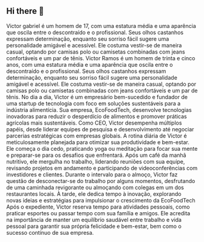 ## Hi there 👋 
Victor gabriel é um homem de 17, com uma estatura média e uma aparência que oscila entre o descontraído e o profissional. Seus olhos castanhos expressam determinação, enquanto seu sorriso fácil sugere uma personalidade amigável e acessível. Ele costuma vestir-se de maneira casual, optando por camisas polo ou camisetas combinadas com jeans confortáveis e um par de tênis.
Victor Ramos é um homem de trinta e cinco anos, com uma estatura média e uma aparência que oscila entre o descontraído e o profissional. Seus olhos castanhos expressam determinação, enquanto seu sorriso fácil sugere uma personalidade amigável e acessível. Ele costuma vestir-se de maneira casual, optando por camisas polo ou camisetas combinadas com jeans confortáveis e um par de tênis.
No dia a dia, Victor é um empresário bem-sucedido e fundador de uma startup de tecnologia com foco em soluções sustentáveis para a indústria alimentícia. Sua empresa, EcoFoodTech, desenvolve tecnologias inovadoras para reduzir o desperdício de alimentos e promover práticas agrícolas mais sustentáveis. Como CEO, Victor desempenha múltiplos papéis, desde liderar equipes de pesquisa e desenvolvimento até negociar parcerias estratégicas com empresas globais.
A rotina diária de Victor é meticulosamente planejada para otimizar sua produtividade e bem-estar. Ele começa o dia cedo, praticando yoga ou meditação para focar sua mente e preparar-se para os desafios que enfrentará. Após um café da manhã nutritivo, ele mergulha no trabalho, liderando reuniões com sua equipe, revisando projetos em andamento e participando de videoconferências com investidores e clientes.
Durante o intervalo para o almoço, Victor faz questão de desconectar-se do trabalho por alguns momentos, desfrutando de uma caminhada revigorante ou almoçando com colegas em um dos restaurantes locais. À tarde, ele dedica tempo à inovação, explorando novas ideias e estratégias para impulsionar o crescimento da EcoFoodTech
Após o expediente, Victor reserva tempo para atividades pessoais, como praticar esportes ou passar tempo com sua família e amigos. Ele acredita na importância de manter um equilíbrio saudável entre trabalho e vida pessoal para garantir sua própria felicidade e bem-estar, bem como o sucesso contínuo de sua empresa.
